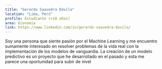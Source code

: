 ```yaml
---
title: "Gerardo Saavedra Dávila"
location: "Lima, Perú"
profile: Estudiante (+18 años)
area: Economía
link: https://www.linkedin.com/in/gerardo-saavedra-davila/
---
```


Soy una persona que siente pasión por el Machine Learning y me encuentro sumamente interesado en resolver problemas de la vida real con la implementación de los modelos de vanguardia. La creación de un modelo predictivo es un proyecto que he desarrollado en el pasado y esta me parece una oportunidad para subir de nivel